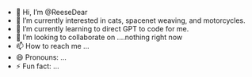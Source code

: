 - 👋 Hi, I’m @ReeseDear
- 👀 I’m currently interested in cats, spacenet weaving, and motorcycles.
- 🌱 I’m currently learning to direct GPT to code for me. 
- 💞️ I’m looking to collaborate on ....nothing right now
- 📫 How to reach me ...
- 😄 Pronouns: ...
- ⚡ Fun fact: ...

<!---
ReeseDear/ReeseDear is a ✨ special ✨ repository because its `README.md` (this file) appears on your GitHub profile.
You can click the Preview link to take a look at your changes.
--->
